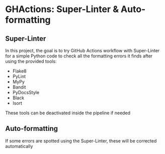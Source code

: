 # GHActions: Super-Linter & Auto-formatting

## Super-Linter

In this project, the goal is to try GitHub Actions workflow with Super-Linter for a simple Python code to check all the formatting errors it finds after using the provided tools:

- Flake8
- PyLint
- MyPy
- Bandit
- PyDocsStyle
- Black
- Isort

These tools can be deactivated inside the pipeline if needed

## Auto-formatting

If some errors are spotted using the Super-Linter, these will be corrected automatically 
